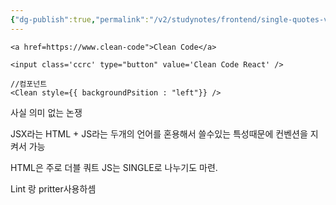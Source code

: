 ```yaml
---
{"dg-publish":true,"permalink":"/v2/studynotes/frontend/single-quotes-vs-double-quotes/","tags":["Frontend","React","JavaScript","HTML"]}
---
```


```tsx
<a href=https://www.clean-code">Clean Code</a>
```

```tsx
<input class='ccrc' type="button" value='Clean Code React' />
```

```tsx
//컴포넌트
<Clean style={{ backgroundPsition : "left"}} />
```


사실 의미 없는 논쟁

JSX라는 HTML + JS라는 두개의 언어를 혼용해서 쓸수있는 특성때문에
컨벤션을 지켜서 가능

HTML은 주로 더블 쿼트 JS는 SINGLE로 나누기도 마련.

Lint 랑 pritter사용하셈

